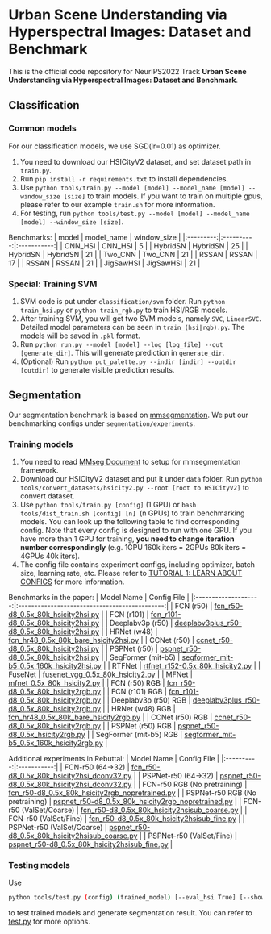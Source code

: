 # Urban Scene Understanding via Hyperspectral Images: Dataset and Benchmark

This is the official code repository for NeurIPS2022 Track **Urban Scene Understanding via Hyperspectral Images: Dataset and Benchmark**.

## Classification

### Common models

For our classification models, we use SGD(lr=0.01) as optimizer.

1. You need to download our HSICityV2 dataset, and set dataset path in `train.py`.
2. Run `pip install -r requirements.txt` to install dependencies.
3. Use `python tools/train.py --model [model] --model_name [model] --window_size [size]` to train models. If you want to train on multiple gpus, please refer to our example `train.sh` for more information.
4. For testing, run `python tools/test.py --model [model] --model_name [model] --window_size [size]`.

Benchmarks:
| model     | model_name | window_size |
|:---------:|:----------:|:-----------:|
| CNN_HSI   | CNN_HSI    | 5           |
| HybridSN  | HybridSN   | 25          |
| HybridSN  | HybridSN   | 21          |
| Two_CNN   | Two_CNN    | 21          |
| RSSAN     | RSSAN      | 17          |
| RSSAN     | RSSAN      | 21          |
| JigSawHSI | JigSawHSI  | 21          |

### Special: Training SVM

1. SVM code is put under `classification/svm` folder. Run `python train_hsi.py` or `python train_rgb.py` to train HSI/RGB models. 
2. After training SVM, you will get two SVM models, namely `SVC`, `LinearSVC`. Detailed model parameters can be seen in `train_(hsi|rgb).py`. The models will be saved in `.pkl` format.
3. Run `python run.py --model [model] --log [log_file] --out [generate_dir]`. This will generate prediction in `generate_dir`.
4. (Optional) Run `python put_palette.py --indir [indir] --outdir [outdir]` to generate visible prediction results.

## Segmentation

Our segmentation benchmark is based on [mmsegmentation](https://github.com/open-mmlab/mmsegmentation). We put our benchmarking configs under `segmentation/experiments`.

### Training models

1. You need to read [MMseg Document](https://mmsegmentation.readthedocs.io/) to setup for mmsegmentation framework.
2. Download our HSICityV2 dataset and put it under `data` folder. Run `python tools/convert_datasets/hsicity2.py --root [root to HSICityV2]` to convert dataset.
3. Use `python tools/train.py [config]` (1 GPU) or `bash tools/dist_train.sh [config] [n] `(n GPUs) to train benchmarking models. You can look up the following table to find corresponding config. Note that every config is designed to run with one GPU. If you have more than 1 GPU for training, **you need to change iteration number correspondingly** (e.g. 1GPU 160k iters = 2GPUs 80k iters = 4GPUs 40k iters).
4. The config file contains experiment configs, including optimizer, batch size, learning rate, etc. Please refer to [TUTORIAL 1: LEARN ABOUT CONFIGS](https://mmsegmentation.readthedocs.io/en/latest/tutorials/config.html) for more information.

Benchmarks in the paper:
| Model Name           | Config File                                   |
|:--------------------:|:---------------------------------------------:|
| FCN (r50)            | [fcn_r50-d8_0.5x_80k_hsicity2hsi.py](segmentation/experiments/hsicity2-survey/fcn_r50-d8_0.5x_80k_hsicity2hsi.py)        |
| FCN (r101)           | [fcn_r101-d8_0.5x_80k_hsicity2hsi.py](segmentation/experiments/hsicity2-survey/fcn_r101-d8_0.5x_80k_hsicity2hsi.py)          |
| Deeplabv3p (r50)     | [deeplabv3plus_r50-d8_0.5x_80k_hsicity2hsi.py](segmentation/experiments/hsicity2-survey/deeplabv3plus_r50-d8_0.5x_80k_hsicity2hsi.py) |
| HRNet (w48)          | [fcn_hr48_0.5x_80k_bare_hsicity2hsi.py](segmentation/experiments/hsicity2-survey/fcn_hr48_0.5x_80k_bare_hsicity2hsi.py) |
| CCNet (r50)          | [ccnet_r50-d8_0.5x_80k_hsicity2hsi.py](segmentation/experiments/hsicity2-survey/ccnet_r50-d8_0.5x_80k_hsicity2hsi.py) |
| PSPNet (r50)         | [pspnet_r50-d8_0.5x_80k_hsicity2hsi.py](segmentation/experiments/hsicity2-survey/pspnet_r50-d8_0.5x_80k_hsicity2hsi.py) |
| SegFormer (mit-b5)   | [segformer_mit-b5_0.5x_160k_hsicity2hsi.py](segmentation/experiments/hsicity2-survey/segformer_mit-b5_0.5x_160k_hsicity2hsi.py) |
| RTFNet               | [rtfnet_r152-0.5x_80k_hsicity2.py](segmentation/experiments/hsicity2-survey/rtfnet_r152-0.5x_80k_hsicity2.py) |
| FuseNet              | [fusenet_vgg_0.5x_80k_hsicity2.py](segmentation/experiments/hsicity2-survey/fusenet_vgg_0.5x_80k_hsicity2.py) |
| MFNet                | [mfnet_0.5x_80k_hsicity2.py](segmentation/experiments/hsicity2-survey/mfnet_0.5x_80k_hsicity2.py) |
| FCN (r50) RGB        | [fcn_r50-d8_0.5x_80k_hsicity2rgb.py](segmentation/experiments/hsicity2-survey-rgb/fcn_r50-d8_0.5x_80k_hsicity2rgb.py) |
| FCN (r101) RGB       | [fcn_r101-d8_0.5x_80k_hsicity2rgb.py](segmentation/experiments/hsicity2-survey-rgb/fcn_r101-d8_0.5x_80k_hsicity2rgb.py) |
| Deeplabv3p (r50) RGB | [deeplabv3plus_r50-d8_0.5x_80k_hsicity2rgb.py](segmentation/experiments/hsicity2-survey-rgb/deeplabv3plus_r50-d8_0.5x_80k_hsicity2rgb.py) |
| HRNet (w48) RGB      | [fcn_hr48_0.5x_80k_bare_hsicity2rgb.py](segmentation/experiments/hsicity2-survey-rgb/fcn_hr48_0.5x_80k_bare_hsicity2rgb.py) |
| CCNet (r50) RGB      | [ccnet_r50-d8_0.5x_80k_hsicity2rgb.py](segmentation/experiments/hsicity2-survey-rgb/ccnet_r50-d8_0.5x_80k_hsicity2rgb.py) |
| PSPNet (r50) RGB     | [pspnet_r50-d8_0.5x_hsicity2rgb.py](segmentation/experiments/hsicity2-survey-rgb/pspnet_r50-d8_0.5x_hsicity2rgb.py) |
| SegFormer (mit-b5) RGB | [segformer_mit-b5_0.5x_160k_hsicity2rgb.py](segmentation/experiments/hsicity2-survey-rgb/segformer_mit-b5_0.5x_160k_hsicity2rgb.py) |

Additional experiments in Rebuttal:
| Model Name | Config File |
|:----------:|:-----------:|
| FCN-r50 (64->32) | [fcn_r50-d8_0.5x_80k_hsicity2hsi_dconv32.py](segmentation/experiments/hsicity2-survey/fcn_r50-d8_0.5x_80k_hsicity2hsi_dconv32.py) |
| PSPNet-r50 (64->32) | [pspnet_r50-d8_0.5x_80k_hsicity2hsi_dconv32.py](segmentation/experiments/hsicity2-survey/pspnet_r50-d8_0.5x_80k_hsicity2hsi_dconv32.py) |
| FCN-r50 RGB (No pretraining) | [fcn_r50-d8_0.5x_80k_hsicity2rgb_nopretrained.py](segmentation/experiments/hsicity2-survey-rgb/fcn_r50-d8_0.5x_80k_hsicity2rgb_nopretrained.py) |
| PSPNet-r50 RGB (No pretraining) | [pspnet_r50-d8_0.5x_80k_hsicity2rgb_nopretrained.py](segmentation/experiments/hsicity2-survey-rgb/pspnet_r50-d8_0.5x_80k_hsicity2rgb_nopretrained.py) |
| FCN-r50 (ValSet/Coarse) | [fcn_r50-d8_0.5x_80k_hsicity2hsisub_coarse.py](segmentation/experiments/hsicity2-survey/fcn_r50-d8_0.5x_80k_hsicity2hsisub_coarse.py) |
| FCN-r50 (ValSet/Fine) | [fcn_r50-d8_0.5x_80k_hsicity2hsisub_fine.py](segmentation/experiments/hsicity2-survey/fcn_r50-d8_0.5x_80k_hsicity2hsisub_fine.py) |
| PSPNet-r50 (ValSet/Coarse) | [pspnet_r50-d8_0.5x_80k_hsicity2hsisub_coarse.py](segmentation/experiments/hsicity2-survey/pspnet_r50-d8_0.5x_80k_hsicity2hsisub_coarse.py) |
| PSPNet-r50 (ValSet/Fine) | [pspnet_r50-d8_0.5x_80k_hsicity2hsisub_fine.py](segmentation/experiments/hsicity2-survey/pspnet_r50-d8_0.5x_80k_hsicity2hsisub_fine.py) |

### Testing models

Use
```sh
python tools/test.py (config) (trained_model) [--eval_hsi True] [--show-dir dirxxx] [--opacity 1]
```
to test trained models and generate segmentation result. You can refer to [test.py](segmentation/tools/test.py) for more options.
